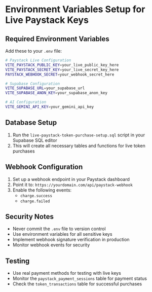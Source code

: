 # Environment Variables Setup for Live Paystack Keys

## Required Environment Variables

Add these to your `.env` file:

```bash
# Paystack Live Configuration
VITE_PAYSTACK_PUBLIC_KEY=your_live_public_key_here
VITE_PAYSTACK_SECRET_KEY=your_live_secret_key_here
PAYSTACK_WEBHOOK_SECRET=your_webhook_secret_here

# Supabase Configuration
VITE_SUPABASE_URL=your_supabase_url
VITE_SUPABASE_ANON_KEY=your_supabase_anon_key

# AI Configuration
VITE_GEMINI_API_KEY=your_gemini_api_key
```

## Database Setup

1. Run the `live-paystack-token-purchase-setup.sql` script in your Supabase SQL editor
2. This will create all necessary tables and functions for live token purchases

## Webhook Configuration

1. Set up a webhook endpoint in your Paystack dashboard
2. Point it to: `https://yourdomain.com/api/paystack-webhook`
3. Enable the following events:
   - `charge.success`
   - `charge.failed`

## Security Notes

- Never commit the `.env` file to version control
- Use environment variables for all sensitive keys
- Implement webhook signature verification in production
- Monitor webhook events for security

## Testing

- Use real payment methods for testing with live keys
- Monitor the `paystack_payment_sessions` table for payment status
- Check the `token_transactions` table for successful purchases
